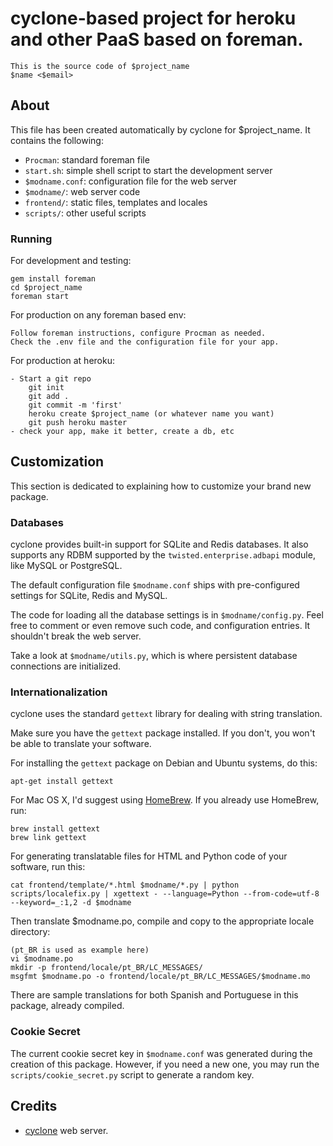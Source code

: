 # cyclone-based project for heroku and other PaaS based on foreman.

    This is the source code of $project_name
    $name <$email>


## About

This file has been created automatically by cyclone for $project_name.
It contains the following:

- ``Procman``: standard foreman file
- ``start.sh``: simple shell script to start the development server
- ``$modname.conf``: configuration file for the web server
- ``$modname/``: web server code
- ``frontend/``: static files, templates and locales
- ``scripts/``: other useful scripts


### Running

For development and testing:

    gem install foreman
    cd $project_name
    foreman start

For production on any foreman based env:

    Follow foreman instructions, configure Procman as needed.
    Check the .env file and the configuration file for your app.

For production at heroku:

    - Start a git repo
        git init
        git add .
        git commit -m 'first'
        heroku create $project_name (or whatever name you want)
        git push heroku master
    - check your app, make it better, create a db, etc


## Customization

This section is dedicated to explaining how to customize your brand new
package.


### Databases

cyclone provides built-in support for SQLite and Redis databases.
It also supports any RDBM supported by the ``twisted.enterprise.adbapi``
module, like MySQL or PostgreSQL.

The default configuration file ``$modname.conf`` ships with pre-configured
settings for SQLite, Redis and MySQL.

The code for loading all the database settings is in ``$modname/config.py``.
Feel free to comment or even remove such code, and configuration entries. It
shouldn't break the web server.

Take a look at ``$modname/utils.py``, which is where persistent database
connections are initialized.


### Internationalization

cyclone uses the standard ``gettext`` library for dealing with string
translation.

Make sure you have the ``gettext`` package installed. If you don't, you won't
be able to translate your software.

For installing the ``gettext`` package on Debian and Ubuntu systems, do this:

    apt-get install gettext

For Mac OS X, I'd suggest using [HomeBrew](http://mxcl.github.com/homebrew>).
If you already use HomeBrew, run:

    brew install gettext
    brew link gettext

For generating translatable files for HTML and Python code of your software,
run this:

    cat frontend/template/*.html $modname/*.py | python scripts/localefix.py | xgettext - --language=Python --from-code=utf-8 --keyword=_:1,2 -d $modname

Then translate $modname.po, compile and copy to the appropriate locale
directory:

    (pt_BR is used as example here)
    vi $modname.po
    mkdir -p frontend/locale/pt_BR/LC_MESSAGES/
    msgfmt $modname.po -o frontend/locale/pt_BR/LC_MESSAGES/$modname.mo

There are sample translations for both Spanish and Portuguese in this package,
already compiled.


### Cookie Secret

The current cookie secret key in ``$modname.conf`` was generated during the
creation of this package. However, if you need a new one, you may run the
``scripts/cookie_secret.py`` script to generate a random key.

## Credits

- [cyclone](http://github.com/fiorix/cyclone) web server.
